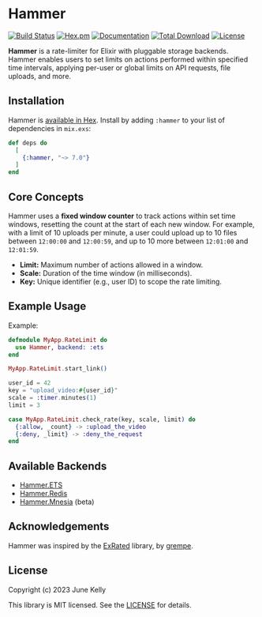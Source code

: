 # Hammer

[![Build Status](https://github.com/ExHammer/hammer/actions/workflows/ci.yml/badge.svg)](https://github.com/ExHammer/hammer/actions/workflows/ci.yml)
[![Hex.pm](https://img.shields.io/hexpm/v/hammer.svg)](https://hex.pm/packages/hammer)
[![Documentation](https://img.shields.io/badge/documentation-gray)](https://hexdocs.pm/hammer)
[![Total Download](https://img.shields.io/hexpm/dt/hammer.svg)](https://hex.pm/packages/hammer)
[![License](https://img.shields.io/hexpm/l/hammer.svg)](https://github.com/ExHammer/hammer/blob/master/LICENSE.md)

**Hammer** is a rate-limiter for Elixir with pluggable storage backends. Hammer enables users to set limits on actions performed within specified time intervals, applying per-user or global limits on API requests, file uploads, and more.

## Installation

Hammer is [available in Hex](https://hex.pm/packages/hammer). Install by adding `:hammer` to your list of dependencies in `mix.exs`:

```elixir
def deps do
  [
    {:hammer, "~> 7.0"}
  ]
end
```

## Core Concepts

Hammer uses a **fixed window counter** to track actions within set time windows, resetting the count at the start of each new window. For example, with a limit of 10 uploads per minute, a user could upload up to 10 files between `12:00:00` and `12:00:59`, and up to 10 more between `12:01:00` and `12:01:59`.

- **Limit:** Maximum number of actions allowed in a window.
- **Scale:** Duration of the time window (in milliseconds).
- **Key:** Unique identifier (e.g., user ID) to scope the rate limiting.

## Example Usage

Example:

```elixir
defmodule MyApp.RateLimit do
  use Hammer, backend: :ets
end

MyApp.RateLimit.start_link()

user_id = 42
key = "upload_video:#{user_id}"
scale = :timer.minutes(1)
limit = 3

case MyApp.RateLimit.check_rate(key, scale, limit) do
  {:allow, _count} -> :upload_the_video
  {:deny, _limit} -> :deny_the_request
end
```

## Available Backends

- [Hammer.ETS](https://hexdocs.pm/hammer/Hammer.ETS.html)
- [Hammer.Redis](https://github.com/ExHammer/hammer-backend-redis)
- [Hammer.Mnesia](https://github.com/ExHammer/hammer-backend-mnesia) (beta)

## Acknowledgements

Hammer was inspired by the [ExRated](https://github.com/grempe/ex_rated) library, by [grempe](https://github.com/grempe).

## License

Copyright (c) 2023 June Kelly

This library is MIT licensed. See the [LICENSE](https://github.com/ExHammer/hammer/blob/master/LICENSE.md) for details.

